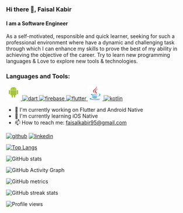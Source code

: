 ### Hi there 👋, Faisal Kabir
#### I am a Software Engineer


As a self-motivated, responsible and quick learner, seeking for such a professional environment where have a
dynamic and challenging task through which I can enhance my skills to prove the best of my ability in achieving the
objective of the career. Try to learn new programming languages & Love to explore new tools & technologies.

<h3 align="left">Languages and Tools:</h3>
<p align="left"> <a href="https://developer.android.com" target="_blank" rel="noreferrer"> <img src="https://raw.githubusercontent.com/devicons/devicon/master/icons/android/android-original-wordmark.svg" alt="android" width="40" height="40"/> </a> <a href="https://dart.dev" target="_blank" rel="noreferrer"> <img src="https://www.vectorlogo.zone/logos/dartlang/dartlang-icon.svg" alt="dart" width="40" height="40"/> </a> <a href="https://firebase.google.com/" target="_blank" rel="noreferrer"> <img src="https://www.vectorlogo.zone/logos/firebase/firebase-icon.svg" alt="firebase" width="40" height="40"/> </a> <a href="https://flutter.dev" target="_blank" rel="noreferrer"> <img src="https://www.vectorlogo.zone/logos/flutterio/flutterio-icon.svg" alt="flutter" width="40" height="40"/> </a> <a href="https://www.java.com" target="_blank" rel="noreferrer"> <img src="https://raw.githubusercontent.com/devicons/devicon/master/icons/java/java-original.svg" alt="java" width="40" height="40"/> </a> <a href="https://kotlinlang.org" target="_blank" rel="noreferrer"> <img src="https://www.vectorlogo.zone/logos/kotlinlang/kotlinlang-icon.svg" alt="kotlin" width="40" height="40"/> </a> </p>

- 🔭 I'm currently working on Flutter and Android Native 
- 🌱 I'm currently learning iOS Native 
- 📫 How to reach me: faisalkabir95@gmail.com

[<img src='https://cdn.jsdelivr.net/npm/simple-icons@3.0.1/icons/github.svg' alt='github' height='40'>](https://github.com/faisal-kabir)  [<img src='https://cdn.jsdelivr.net/npm/simple-icons@3.0.1/icons/linkedin.svg' alt='linkedin' height='40'>](https://www.linkedin.com/in/https://www.linkedin.com/in/faisal-kabir-92b8b5139/)  


[![Top Langs](https://github-readme-stats.vercel.app/api/top-langs/?username=faisal-kabir)](https://github.com/anuraghazra/github-readme-stats)

![GitHub stats](https://github-readme-stats.vercel.app/api?username=faisal-kabir&show_icons=true&count_private=true)  

![GitHub Activity Graph](https://activity-graph.herokuapp.com/graph?username=faisal-kabir)  

![GitHub metrics](https://metrics.lecoq.io/faisal-kabir)  

![GitHub streak stats](https://github-readme-streak-stats.herokuapp.com/?user=faisal-kabir)  

![Profile views](https://gpvc.arturio.dev/faisal-kabir)  